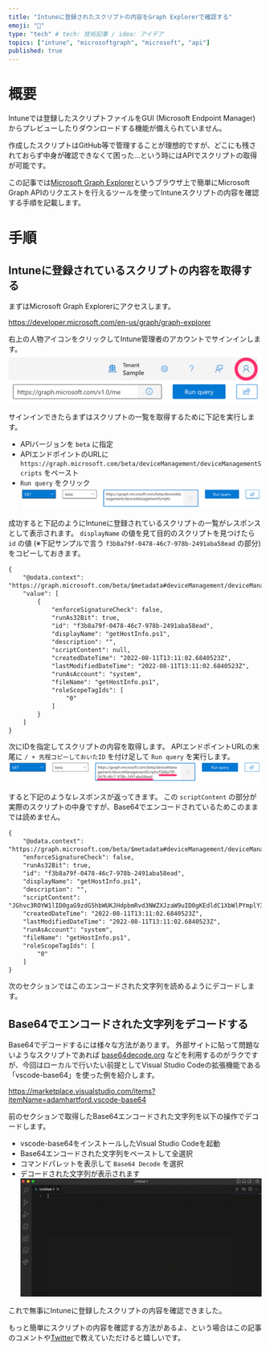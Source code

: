 ```yaml
---
title: "Intuneに登録されたスクリプトの内容をGraph Explorerで確認する"
emoji: "🍟"
type: "tech" # tech: 技術記事 / idea: アイデア
topics: ["intune", "microsoftgraph", "microsoft", "api"]
published: true
---
```

# 概要
Intuneでは登録したスクリプトファイルをGUI (Microsoft Endpoint Manager) からプレビューしたりダウンロードする機能が備えられていません。

作成したスクリプトはGitHub等で管理することが理想的ですが、どこにも残されておらず中身が確認できなくて困った…という時にはAPIでスクリプトの取得が可能です。

この記事では[Microsoft Graph Explorer](https://docs.microsoft.com/ja-jp/graph/graph-explorer/graph-explorer-overview)というブラウザ上で簡単にMicrosoft Graph APIのリクエストを行えるツールを使ってIntuneスクリプトの内容を確認する手順を記載します。

# 手順
## Intuneに登録されているスクリプトの内容を取得する
まずはMicrosoft Graph Explorerにアクセスします。

https://developer.microsoft.com/en-us/graph/graph-explorer

右上の人物アイコンをクリックしてIntune管理者のアカウントでサインインします。
![](/images/download_scripts_in_intune_with_graph_explorer/1660228383127.png)

サインインできたらまずはスクリプトの一覧を取得するために下記を実行します。
- APIバージョンを `beta` に指定
- APIエンドポイントのURLに `https://graph.microsoft.com/beta/deviceManagement/deviceManagementScripts` をペースト
- `Run query` をクリック
![](/images/download_scripts_in_intune_with_graph_explorer/1660228818006.png)

成功すると下記のようにIntuneに登録されているスクリプトの一覧がレスポンスとして表示されます。
 `displayName` の値を見て目的のスクリプトを見つけたら `id` の値 (※下記サンプルで言う `f3b8a79f-0478-46c7-978b-2491aba58ead` の部分) をコピーしておきます。
```json:Responce preview
{
    "@odata.context": "https://graph.microsoft.com/beta/$metadata#deviceManagement/deviceManagementScripts",
    "value": [
        {
            "enforceSignatureCheck": false,
            "runAs32Bit": true,
            "id": "f3b8a79f-0478-46c7-978b-2491aba58ead",
            "displayName": "getHostInfo.ps1",
            "description": "",
            "scriptContent": null,
            "createdDateTime": "2022-08-11T13:11:02.6840523Z",
            "lastModifiedDateTime": "2022-08-11T13:11:02.6840523Z",
            "runAsAccount": "system",
            "fileName": "getHostInfo.ps1",
            "roleScopeTagIds": [
                "0"
            ]
        }
    ]
}
```

次にIDを指定してスクリプトの内容を取得します。
APIエンドポイントURLの末尾に `/ + 先程コピーしておいたID` を付け足して `Run query` を実行します。
![](/images/download_scripts_in_intune_with_graph_explorer/1660229749714.png)

すると下記のようなレスポンスが返ってきます。
この `scriptContent` の部分が実際のスクリプトの中身ですが、Base64でエンコードされているためこのままでは読めません。
```json:Responce preview
{
    "@odata.context": "https://graph.microsoft.com/beta/$metadata#deviceManagement/deviceManagementScripts/$entity",
    "enforceSignatureCheck": false,
    "runAs32Bit": true,
    "id": "f3b8a79f-0478-46c7-978b-2491aba58ead",
    "displayName": "getHostInfo.ps1",
    "description": "",
    "scriptContent": "JGhvc3ROYW1lID0gaG9zdG5hbWUKJHdpbmRvd3NWZXJzaW9uID0gKEdldC1XbWlPYmplY3QgV2luMzJfT3BlcmF0aW5nU3lzdGVtKS5WZXJzaW9uCgokdXJsID0gImh0dHBzOi8vaG9va3Muc2xhY2suY29tL3dvcmtmbG93cy94eHh4eHh4eHh4eC95eXl5eXl5eXl5eS96enp6enp6enp6enp6enp6enp6enp6enoiCiRib2R5ID0gQ29udmVydFRvLUpzb24gQHsKICAgIGhvc3ROYW1lICAgICAgID0gJGhvc3ROYW1lCiAgICB3aW5kb3dzVmVyc2lvbiA9ICR3aW5kb3dzVmVyc2lvbgp9Ckludm9rZS1SZXN0TWV0aG9kIC11cmkgJHVybCAtTWV0aG9kIFBvc3QgLWJvZHkgJGJvZHkgLUNvbnRlbnRUeXBlICdhcHBsaWNhdGlvbi9qc29uJwo=",
    "createdDateTime": "2022-08-11T13:11:02.6840523Z",
    "lastModifiedDateTime": "2022-08-11T13:11:02.6840523Z",
    "runAsAccount": "system",
    "fileName": "getHostInfo.ps1",
    "roleScopeTagIds": [
        "0"
    ]
}
```

次のセクションではこのエンコードされた文字列を読めるようにデコードします。

## Base64でエンコードされた文字列をデコードする
Base64でデコードするには様々な方法があります。
外部サイトに貼って問題ないようなスクリプトであれば [base64decode.org](https://www.base64decode.org/) などを利用するのがラクですが、今回はローカルで行いたい前提としてVisual Studio Codeの拡張機能である「vscode-base64」を使った例を紹介します。

https://marketplace.visualstudio.com/items?itemName=adamhartford.vscode-base64

前のセクションで取得したBase64エンコードされた文字列を以下の操作でデコードします。
- vscode-base64をインストールしたVisual Studio Codeを起動
- Base64エンコードされた文字列をペーストして全選択
- コマンドパレットを表示して `Base64 Decode` を選択
- デコードされた文字列が表示されます
![](/images/download_scripts_in_intune_with_graph_explorer/base64_decode.gif)

これで無事にIntuneに登録したスクリプトの内容を確認できました。

もっと簡単にスクリプトの内容を確認する方法があるよ、という場合はこの記事のコメントや[Twitter](https://twitter.com/thdy_jp)で教えていただけると嬉しいです。
